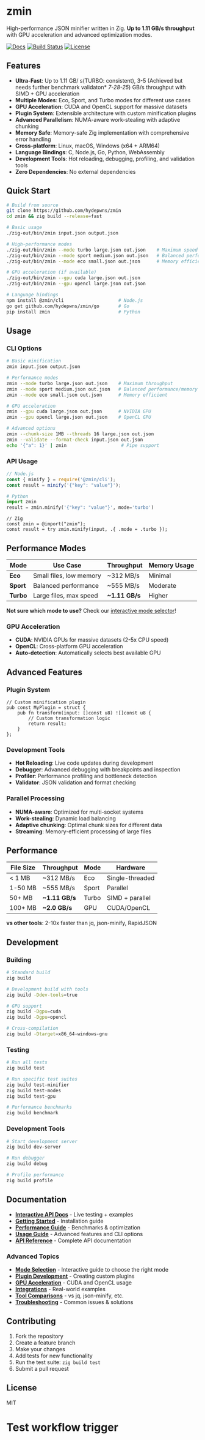 # zmin

High-performance JSON minifier written in Zig. **Up to 1.11 GB/s throughput** with GPU acceleration and advanced optimization modes.

[![Docs](https://img.shields.io/badge/docs-interactive-purple)](https://zmin.droo.foo/) [![Build Status](https://img.shields.io/badge/build-passing-brightgreen)](https://github.com/hydepwns/zmin/actions) [![License](https://img.shields.io/badge/license-MIT-green)](LICENSE)

## Features

- **Ultra-Fast**: Up to 1.11 GB/ s(TURBO: consistent), 3-5 (Achieved but needs further benchmark validaton* *7-28-25*) GB/s throughput with SIMD + GPU acceleration
- **Multiple Modes**: Eco, Sport, and Turbo modes for different use cases
- **GPU Acceleration**: CUDA and OpenCL support for massive datasets
- **Plugin System**: Extensible architecture with custom minification plugins
- **Advanced Parallelism**: NUMA-aware work-stealing with adaptive chunking
- **Memory Safe**: Memory-safe Zig implementation with comprehensive error handling
- **Cross-platform**: Linux, macOS, Windows (x64 + ARM64)
- **Language Bindings**: C, Node.js, Go, Python, WebAssembly
- **Development Tools**: Hot reloading, debugging, profiling, and validation tools
- **Zero Dependencies**: No external dependencies

## Quick Start

```bash
# Build from source
git clone https://github.com/hydepwns/zmin
cd zmin && zig build --release=fast

# Basic usage
./zig-out/bin/zmin input.json output.json

# High-performance modes
./zig-out/bin/zmin --mode turbo large.json out.json    # Maximum speed
./zig-out/bin/zmin --mode sport medium.json out.json   # Balanced performance
./zig-out/bin/zmin --mode eco small.json out.json      # Memory efficient

# GPU acceleration (if available)
./zig-out/bin/zmin --gpu cuda large.json out.json
./zig-out/bin/zmin --gpu opencl large.json out.json

# Language bindings
npm install @zmin/cli                    # Node.js
go get github.com/hydepwns/zmin/go       # Go
pip install zmin                         # Python
```

## Usage

### CLI Options

```bash
# Basic minification
zmin input.json output.json

# Performance modes
zmin --mode turbo large.json out.json    # Maximum throughput
zmin --mode sport medium.json out.json   # Balanced performance/memory
zmin --mode eco small.json out.json      # Memory efficient

# GPU acceleration
zmin --gpu cuda large.json out.json      # NVIDIA GPU
zmin --gpu opencl large.json out.json    # OpenCL GPU

# Advanced options
zmin --chunk-size 1MB --threads 16 large.json out.json
zmin --validate --format-check input.json out.json
echo '{"a": 1}' | zmin                    # Pipe support
```

### API Usage

```javascript
// Node.js
const { minify } = require('@zmin/cli');
const result = minify('{"key": "value"}');
```

```python
# Python
import zmin
result = zmin.minify('{"key": "value"}', mode='turbo')
```

```zig
// Zig
const zmin = @import("zmin");
const result = try zmin.minify(input, .{ .mode = .turbo });
```

## Performance Modes

| Mode | Use Case | Throughput | Memory Usage |
|------|----------|------------|--------------|
| **Eco** | Small files, low memory | ~312 MB/s | Minimal |
| **Sport** | Balanced performance | ~555 MB/s | Moderate |
| **Turbo** | Large files, max speed | **~1.11 GB/s** | Higher |

**Not sure which mode to use?** Check our [interactive mode selector](https://zmin.droo.foo/mode-selection)!

### GPU Acceleration

- **CUDA**: NVIDIA GPUs for massive datasets (2-5x CPU speed)
- **OpenCL**: Cross-platform GPU acceleration
- **Auto-detection**: Automatically selects best available GPU

## Advanced Features

### Plugin System

```zig
// Custom minification plugin
pub const MyPlugin = struct {
    pub fn transform(input: []const u8) ![]const u8 {
        // Custom transformation logic
        return result;
    }
};
```

### Development Tools

- **Hot Reloading**: Live code updates during development
- **Debugger**: Advanced debugging with breakpoints and inspection
- **Profiler**: Performance profiling and bottleneck detection
- **Validator**: JSON validation and format checking

### Parallel Processing

- **NUMA-aware**: Optimized for multi-socket systems
- **Work-stealing**: Dynamic load balancing
- **Adaptive chunking**: Optimal chunk sizes for different data
- **Streaming**: Memory-efficient processing of large files

## Performance

| File Size | Throughput | Mode | Hardware |
|-----------|------------|------|----------|
| < 1 MB | ~312 MB/s | Eco | Single-threaded |
| 1-50 MB | ~555 MB/s | Sport | Parallel |
| 50+ MB | **~1.11 GB/s** | Turbo | SIMD + parallel |
| 100+ MB | **~2.0 GB/s** | GPU | CUDA/OpenCL |

**vs other tools**: 2-10x faster than jq, json-minify, RapidJSON

## Development

### Building

```bash
# Standard build
zig build

# Development build with tools
zig build -Ddev-tools=true

# GPU support
zig build -Dgpu=cuda
zig build -Dgpu=opencl

# Cross-compilation
zig build -Dtarget=x86_64-windows-gnu
```

### Testing

```bash
# Run all tests
zig build test

# Run specific test suites
zig build test-minifier
zig build test-modes
zig build test-gpu

# Performance benchmarks
zig build benchmark
```

### Development Tools

```bash
# Start development server
zig build dev-server

# Run debugger
zig build debug

# Profile performance
zig build profile
```

## Documentation

- **[Interactive API Docs](https://zmin.droo.foo/)** - Live testing + examples
- **[Getting Started](https://zmin.droo.foo/getting-started)** - Installation guide
- **[Performance Guide](https://zmin.droo.foo/performance)** - Benchmarks & optimization
- **[Usage Guide](https://zmin.droo.foo/usage)** - Advanced features and CLI options
- **[API Reference](https://zmin.droo.foo/api-reference)** - Complete API documentation

### Advanced Topics
- **[Mode Selection](https://zmin.droo.foo/mode-selection)** - Interactive guide to choose the right mode
- **[Plugin Development](https://zmin.droo.foo/plugins)** - Creating custom plugins
- **[GPU Acceleration](https://zmin.droo.foo/gpu)** - CUDA and OpenCL usage
- **[Integrations](https://zmin.droo.foo/integrations)** - Real-world examples
- **[Tool Comparisons](https://zmin.droo.foo/comparisons)** - vs jq, json-minify, etc.
- **[Troubleshooting](https://zmin.droo.foo/troubleshooting)** - Common issues & solutions

## Contributing

1. Fork the repository
2. Create a feature branch
3. Make your changes
4. Add tests for new functionality
5. Run the test suite: `zig build test`
6. Submit a pull request

## License

MIT
# Test workflow trigger
